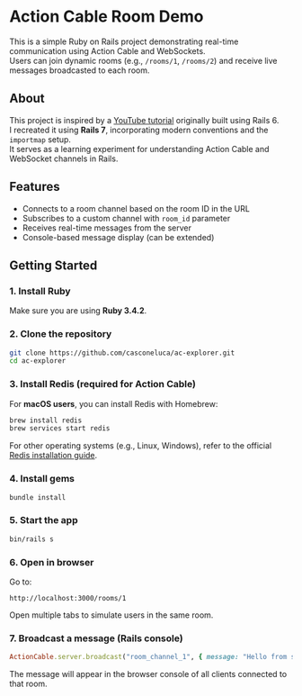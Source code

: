# Action Cable Room Demo

This is a simple Ruby on Rails project demonstrating real-time communication using Action Cable and WebSockets.  
Users can join dynamic rooms (e.g., `/rooms/1`, `/rooms/2`) and receive live messages broadcasted to each room.

## About

This project is inspired by a [YouTube tutorial](https://www.youtube.com/watch?v=t9iubpbqmnM) originally built using Rails 6.  
I recreated it using **Rails 7**, incorporating modern conventions and the `importmap` setup.  
It serves as a learning experiment for understanding Action Cable and WebSocket channels in Rails.

## Features

- Connects to a room channel based on the room ID in the URL
- Subscribes to a custom channel with `room_id` parameter
- Receives real-time messages from the server
- Console-based message display (can be extended)

## Getting Started

### 1. Install Ruby

Make sure you are using **Ruby 3.4.2**.

### 2. Clone the repository

```bash
git clone https://github.com/casconeluca/ac-explorer.git
cd ac-explorer
```
### 3. Install Redis (required for Action Cable) 

For **macOS users**, you can install Redis with Homebrew:

```bash
brew install redis
brew services start redis
```

For other operating systems (e.g., Linux, Windows), refer to the official [Redis installation guide](https://redis.io/download).

### 4. Install gems

```bash
bundle install
```

### 5. Start the app

```bash
bin/rails s
```

### 6. Open in browser

Go to:

```
http://localhost:3000/rooms/1
```

Open multiple tabs to simulate users in the same room.

### 7. Broadcast a message (Rails console)

```ruby
ActionCable.server.broadcast("room_channel_1", { message: "Hello from server!" })
```

The message will appear in the browser console of all clients connected to that room.

